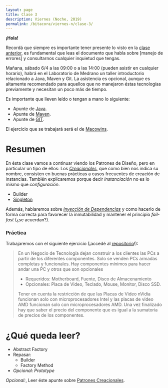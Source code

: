 ```yaml
---
layout: page
title: Clase 3
description: Viernes (Noche, 2019)
permalink: /bitacora/viernes-n/clase-3/
---
```

**¡Hola!**

Recordá que siempre es importante tener presente lo visto en la [clase anterior]({{site.baseurl}}/bitacora/viernes-noche/clase-2), es fundamental que leas el documento que habla sobre [manejo de errores] y consultarnos cualquier inquietud que tengas.

Mañana, sábado 6/4 a las 09:00 o a las 14:00 (pueden asistir en cualquier horario), habrá en el Laboratorio de Medrano un taller introductorio relacionado a Java, Maven y Git. La asistencia es opcional, aunque es altamente recomendado para aquellos que no manejaron éstas tecnologías previamente y necesitan un poco más de tiempo.

Es importante que lleven leído o tengan a mano lo siguiente:
- Apunte de [Java](https://goo.gl/ioY8cc).
- Apunte de [Maven](https://goo.gl/FAFyRe).
- Apunte de [GIT](https://goo.gl/cwjcYB).

El ejercicio que se trabajará será el de [Macowins](https://goo.gl/tSWzi4).


# Resumen
En ésta clase vamos a continuar viendo los Patrones de Diseño, pero en particular un tipo de ellos: Los [_Creacionales_](https://docs.google.com/document/d/193WbUewu9RvK8Nv9orpxSoXeVA3R5Az1uYHhg8NRMtQ/edit#heading=h.6ya5si9ipi77), que como bien nos indica su nombre, consisten en buenas prácticas a casos frecuentes de creación de instancias.
También explicaremos porque decir _instanciación_ no es lo mismo que _configuración_.
  - Builder
  - [Singleton](https://sourcemaking.com/design_patterns/singleton)

Además, hablaremos sobre [_Inyección de Dependencias_](https://docs.google.com/document/d/1GsW-hVF0XR76KunDILqkltyE1KIBvj3ldCCkyStjne0/edit#heading=h.niaj9skgl3x9) y como hacerlo de forma correcta para favorecer la inmutabilidad y mantener el principio _fail-fast_ (¿se acuerdan?).

### Práctica

Trabajaremos con el siguiente ejercicio (¡accedé al [repositorio](https://github.com/dds-utn/computers)!):

> En un Negocio de Tecnología dejan construir a los clientes las PCs a partir de los diferentes componentes. Solo se venden PCs armadas completas y funcionales.
> Hay componentes mínimos para hacer andar una PC y otros que son opcionales
> - Requeridos: Motherboard, Fuente, Disco de Almacenamiento
> - Opcionales: Placa de Video, Teclado, Mouse, Monitor, Disco SSD.
>
> Tener en cuenta la restricción de que las Placas de Video nVidia funcionan solo con microprocesadores Intel y las placas de video AMD funcionan solo con microprocesadores AMD.
> Una vez finalizado hay que saber el precio del componente que es igual a la sumatoria de precios de los componentes.

# ¿Qué queda leer?

- Abstract Factory
- Repasar:
	- Builder
	- Factory Method
- _Opcional: Prototype_
  
_Opcional:_, Leer éste apunte sobre [Patrones Creacionales](https://docs.google.com/viewer?a=v&pid=sites&srcid=ZGVmYXVsdGRvbWFpbnx1dG5kZXNpZ258Z3g6MjFiNjAzMmU4NGFkM2I4). 
